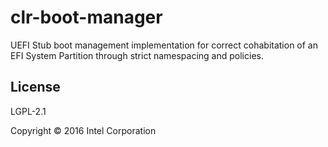clr-boot-manager
================

UEFI Stub boot management implementation for correct cohabitation of an EFI System Partition
through strict namespacing and policies.

License
-------
LGPL-2.1

Copyright © 2016 Intel Corporation

